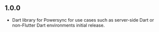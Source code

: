 ## 1.0.0

 - Dart library for Powersync for use cases such as server-side Dart or non-Flutter Dart environments initial release.
